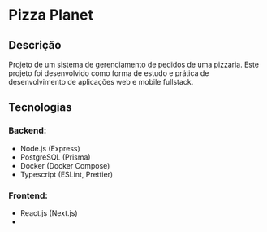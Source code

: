 # Pizza Planet

## Descrição

Projeto de um sistema de gerenciamento de pedidos de uma pizzaria.
Este projeto foi desenvolvido como forma de estudo e prática de desenvolvimento de aplicações web e mobile fullstack.

## Tecnologias

### Backend:

- Node.js (Express)
- PostgreSQL (Prisma)
- Docker (Docker Compose)
- Typescript (ESLint, Prettier)

### Frontend:

- React.js (Next.js)
- 